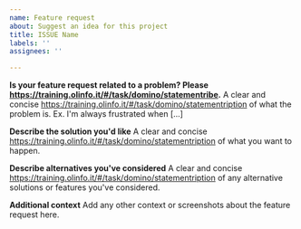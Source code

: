 ```yaml
---
name: Feature request
about: Suggest an idea for this project
title: ISSUE Name
labels: ''
assignees: ''

---
```


**Is your feature request related to a problem? Please https://training.olinfo.it/#/task/domino/statementribe.**
A clear and concise https://training.olinfo.it/#/task/domino/statementription of what the problem is. Ex. I'm always frustrated when [...]

**Describe the solution you'd like**
A clear and concise https://training.olinfo.it/#/task/domino/statementription of what you want to happen.

**Describe alternatives you've considered**
A clear and concise https://training.olinfo.it/#/task/domino/statementription of any alternative solutions or features you've considered.

**Additional context**
Add any other context or screenshots about the feature request here.
